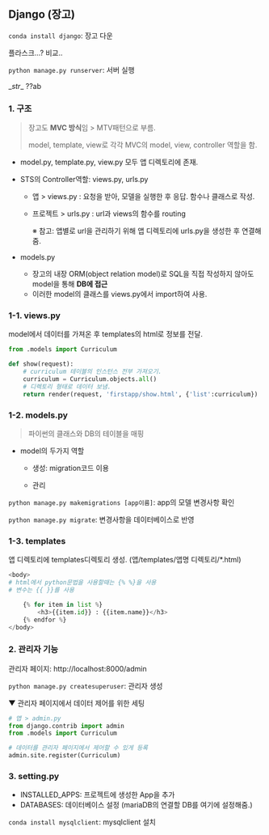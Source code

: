 ## Django (장고)

`conda install django`: 장고 다운

플라스크...? 비교..

`python manage.py runserver`: 서버 실행



\__str__  ??ab



### 1. 구조

> 장고도 **MVC 방식**임 > MTV패턴으로 부름.
>
> model, template, view로 각각 MVC의 model, view, controller 역할을 함. 

- model.py, template.py, view.py 모두 앱 디렉토리에 존재.

- STS의 Controller역할: views.py, urls.py

  - 앱 > views.py : 요청을 받아, 모델을 실행한 후 응답. 함수나 클래스로 작성.

  - 프로젝트 > urls.py : url과 views의 함수를 routing

    ※ 참고: 앱별로 url을 관리하기 위해 앱 디렉토리에 urls.py을 생성한 후 연결해줌.

- models.py
  - 장고의 내장 ORM(object relation model)로 SQL을 직접 작성하지 않아도 model을 통해 **DB에 접근**
  - 이러한 model의 클래스를 views.py에서 import하여 사용.



### 1-1. views.py

model에서 데이터를 가져온 후 templates의 html로 정보를 전달. 

```python
from .models import Curriculum

def show(request):
    # curriculum 테이블의 인스턴스 전부 가져오기.
    curriculum = Curriculum.objects.all()
    # 디렉토리 형태로 데이터 보냄.
    return render(request, 'firstapp/show.html', {'list':curriculum})
```





### 1-2. models.py

>파이썬의 클래스와 DB의 테이블을 매핑

- model의 두가지 역할
  - 생성: migration코드 이용

  - 관리

 `python manage.py makemigrations [app이름]`:  app의 모델 변경사항 확인

` python manage.py migrate `: 변경사항을 데이터베이스로 반영



### 1-3. templates

앱 디렉토리에 templates디렉토리 생성. (앱/templates/앱명 디렉토리/*.html)

```python
<body>
# html에서 python문법을 사용할때는 {% %}을 사용
# 변수는 {{ }}를 사용

    {% for item in list %}
        <h3>{{item.id}} : {{item.name}}</h3>
    {% endfor %}
</body>
```



### 2. 관리자 기능

관리자 페이지: http://localhost:8000/admin

`python manage.py createsuperuser`: 관리자 생성

▼ 관리자 페이지에서 데이터 제어를 위한 세팅

```python
# 앱 > admin.py
from django.contrib import admin
from .models import Curriculum

# 데이터를 관리자 페이지에서 제어할 수 있게 등록
admin.site.register(Curriculum)
```



### 3. setting.py

- INSTALLED_APPS: 프로젝트에 생성한 App을 추가
- DATABASES: 데이터베이스 설정 (mariaDB의 연결할 DB를 여기에 설정해줌.)

`conda install mysqlclient`: mysqlclient 설치



